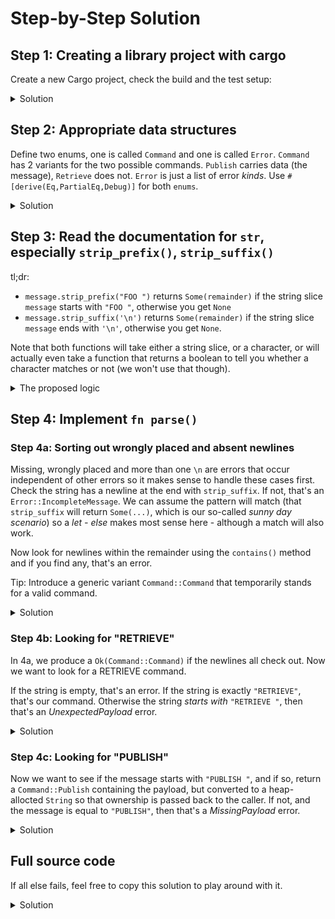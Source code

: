# Step-by-Step Solution

## Step 1: Creating a library project with cargo

Create a new Cargo project, check the build and the test setup:

<details>
  <summary>Solution</summary>

```console
cargo new --lib simple-db
cd simple-db
cargo build
cargo test
```

</details>

## Step 2: Appropriate data structures

Define two enums, one is called `Command` and one is called `Error`. `Command` has 2 variants for the two possible commands. `Publish` carries data (the message), `Retrieve` does not. `Error` is just a list of error *kinds*. Use `#[derive(Eq,PartialEq,Debug)]` for both `enums`.

<details>
  <summary>Solution</summary>

```rust, ignore
{{#include ../../exercise-solutions/simple-db/step2/src/lib.rs}}
```

</details>

## Step 3: Read the documentation for `str`, especially `strip_prefix()`, `strip_suffix()`

tl;dr:

* `message.strip_prefix("FOO ")` returns `Some(remainder)` if the string slice `message` starts with `"FOO "`, otherwise you get `None`
* `message.strip_suffix('\n')` returns `Some(remainder)` if the string slice `message` ends with `'\n'`, otherwise you get `None`.

Note that both functions will take either a string slice, or a character, or will actually even take a function that returns a boolean to tell you whether a character matches or not (we won't use that though).

<details>
  <summary>The proposed logic</summary>

1. Check if the string ends with the char `'\n'` - if so, keep the rest of it, otherwise return an error.

2. Check if the remainder still contains a `'\n'` - if so, return an error.

3. Check if the remainder is empty - if so, return an error.

4. Check if the remainder begins with `"PUBLISH "` - if so, return `Ok(Command::Publish(...))` with the payload upconverted to a `String`

5. Check if the remainder is `"PUBLISH"` - if so, return an error because the mandatory payload is missing.

6. Check if the remainder begins with `"RETRIEVE "` - if so, return an error because that command should not have anything after it.

7. Check if the remainder is `"RETRIEVE"` - if so, return `Ok(Command::Retrieve)`

8. Otherwise, it's return an unknown command error.

</details>

## Step 4: Implement `fn parse()`

### Step 4a: Sorting out wrongly placed and absent newlines

Missing, wrongly placed and more than one `\n` are errors that occur independent of other errors so it makes sense to handle these cases first. Check the string has a newline at the end with `strip_suffix`. If not, that's an `Error::IncompleteMessage`. We can assume the pattern will match (that `strip_suffix` will return `Some(...)`, which is our so-called *sunny day scenario*) so a *let - else* makes most sense here - although a match will also work.

Now look for newlines within the remainder using the `contains()` method and if you find any, that's an error.

Tip: Introduce a generic variant `Command::Command` that temporarily stands for a valid command.

<details>
  <summary>Solution</summary>

```rust, ignore
{{#include ../../exercise-solutions/simple-db/step4a/src/lib.rs:18:27}}
```

</details>

### Step 4b: Looking for "RETRIEVE"

In 4a, we produce a `Ok(Command::Command)` if the newlines all check out. Now we want to look for a RETRIEVE command.

If the string is empty, that's an error. If the string is exactly `"RETRIEVE"`, that's our command. Otherwise the string *starts with* `"RETRIEVE "`, then that's an *UnexpectedPayload* error.

<details>
  <summary>Solution</summary>

```rust, ignore
{{#include ../../exercise-solutions/simple-db/step4b/src/lib.rs:18:34}}
```

</details>

### Step 4c: Looking for "PUBLISH"

Now we want to see if the message starts with `"PUBLISH "`, and if so, return a `Command::Publish` containing the payload, but converted to a heap-allocted `String` so that ownership is passed back to the caller. If not, and the message is equal to `"PUBLISH"`, then that's a *MissingPayload* error.

<details>
  <summary>Solution</summary>

```rust, ignore
{{#include ../../exercise-solutions/simple-db/step4c/src/lib.rs:18:38}}
```

</details>

## Full source code

If all else fails, feel free to copy this solution to play around with it.

<details>
  <summary>Solution</summary>

```rust
{{#include ../../exercise-solutions/simple-db/step4c/src/lib.rs}}
```

</details>
